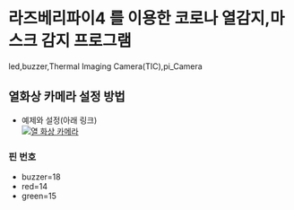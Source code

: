 # 라즈베리파이4 를 이용한 코로나 열감지,마스크 감지 프로그램
led,buzzer,Thermal Imaging Camera(TIC),pi_Camera



## 열화상 카메라 설정 방법
- 예제와 설정(아래 링크)  
[![열 화상 카메라 ](https://img.youtube.com/vi/v=rqdTx0AKroE/0.jpg)](https://youtu.be/rqdTx0AKroE?t=172)

### 핀 번호
- buzzer=18
- red=14
- green=15